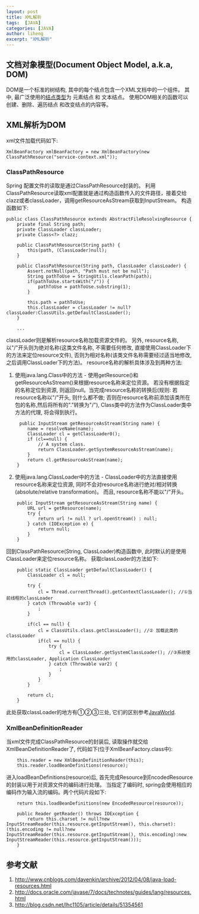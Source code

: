 ```yaml
---
layout: post
title: XML解析
tags:  [JAVA]
categories: [JAVA]
author: liheng
excerpt: "XML解析"
---
```

## 文档对象模型(Document Object Model, a.k.a, DOM)

DOM是一个标准的树结构, 其中的每个结点包含一个XML文档中的一个组件。
其中, 最广泛使用的[结点类型][DomNodeType]为 元素结点 和 文本结点。 
使用DOM相关的函数可以创建、删除、遍历结点 和改变结点的内容等。

## XML解析为DOM

xml文件加载代码如下:

```
XmlBeanFactory xmlBeanFactory = new XmlBeanFactory(new ClassPathResource("service-context.xml"));
```

### ClassPathResource

Spring 配置文件的读取是通过ClassPathResource封装的。
利用ClassPathResource读取xml配置就是通过构造函数传入的文件路径，接着交给clazz或者classLoader，调用getResourceAsStream获取到InputStream。
构造函数如下:

```
public class ClassPathResource extends AbstractFileResolvingResource {
    private final String path;
    private ClassLoader classLoader;
    private Class<?> clazz;

    public ClassPathResource(String path) {
        this(path, (ClassLoader)null);
    }

    public ClassPathResource(String path, ClassLoader classLoader) {
        Assert.notNull(path, "Path must not be null");
        String pathToUse = StringUtils.cleanPath(path);
        if(pathToUse.startsWith("/")) {
            pathToUse = pathToUse.substring(1);
        }

        this.path = pathToUse;
        this.classLoader = classLoader != null?classLoader:ClassUtils.getDefaultClassLoader();
    }
    
    ... 
```    

classLoader则是解析resource名称加载资源文件的。
另外, resource名称, 以"/"开头则为绝对名称(这类文件名称, 不需要任何修改, 直接使用ClassLoader下的方法来定位resource文件),
否则为相对名称(该类文件名称需要经过适当地修改,之后调用ClassLoader下的方法)。
resource名称的解析具体涉及到两种方法:

1. 使用java.lang.Class中的方法 - 
使用getResource()和getResourceAsStream()来根据resource名称来定位资源。
若没有根据指定的名称定位到资源, 则返回null。当完成resource名称的转换后(规则:
若resource名称以"/"开头, 则什么都不做; 否则在resource名称前添加该类所在包的名称,然后将所有的"."转换为"/"),
Class类中的方法作为ClassLoader类中方法的代理, 将会得到执行。

```
     public InputStream getResourceAsStream(String name) {
        name = resolveName(name);
        ClassLoader cl = getClassLoader0();
        if (cl==null) {
            // A system class.
            return ClassLoader.getSystemResourceAsStream(name);
        }
        return cl.getResourceAsStream(name);
    }
```

2. 使用java.lang.ClassLoader中的方法 - 
ClassLoader中的方法直接使用resource名称来定位资源, 同时不会对resource名称进行绝对/相对转换(absolute/relative transformation)。
而且, resource名称不能以"/"开头。

```
    public InputStream getResourceAsStream(String name) {
        URL url = getResource(name);
        try {
            return url != null ? url.openStream() : null;
        } catch (IOException e) {
            return null;
        }
    }
```

回到ClassPathResource(String, ClassLoader)构造函数中, 此时默认的是使用ClassLoader来定位resource名称。
获取classLoader的方法如下:

```    
    public static ClassLoader getDefaultClassLoader() {
        ClassLoader cl = null;

        try {
            cl = Thread.currentThread().getContextClassLoader(); //①当前线程的classLoader
        } catch (Throwable var3) {
            ;
        }

        if(cl == null) {
            cl = ClassUtils.class.getClassLoader(); //② 加载此类的classLoader
            if(cl == null) {
                try {
                    cl = ClassLoader.getSystemClassLoader(); //③系统使用的classLoader, Application ClassLoader
                } catch (Throwable var2) {
                    ;
                }
            }
        }

        return cl;
    }
```    

此处获取classLoader的地方有①②③三处, 它们的区别参考[JavaWorld][JavaWorld].

### XmlBeanDefinitionReader

当xml文件完成ClassPathResource的封装后, 读取操作就交给XmlBeanDefinitionReader了, 代码如下(位于XmlBeanFactory.class中):

```
    this.reader = new XmlBeanDefinitionReader(this);
    this.reader.loadBeanDefinitions(resource);
```

进入loadBeanDefinitions(resource)后, 首先完成Resource到EncodedResource的封装以用于对资源文件的编码进行处理。
当指定了编码时, spring会使用相应的编码作为输入流的编码。两个代码片段如下:

```
    return this.loadBeanDefinitions(new EncodedResource(resource));
```

```
    public Reader getReader() throws IOException {
        return this.charset != null?new InputStreamReader(this.resource.getInputStream(), this.charset):(this.encoding != null?new InputStreamReader(this.resource.getInputStream(), this.encoding):new InputStreamReader(this.resource.getInputStream()));
    }
```


[DomNodeType]: http://www.w3school.com.cn/xmldom/dom_nodetype.asp
[JavaWorld]: http://www.javaworld.com/article/2077344/core-java/find-a-way-out-of-the-classloader-maze.html


## 参考文献

1. http://www.cnblogs.com/davenkin/archive/2012/04/08/java-load-resources.html
2. http://docs.oracle.com/javase/7/docs/technotes/guides/lang/resources.html
3. http://blog.csdn.net/lhc1105/article/details/51354561

